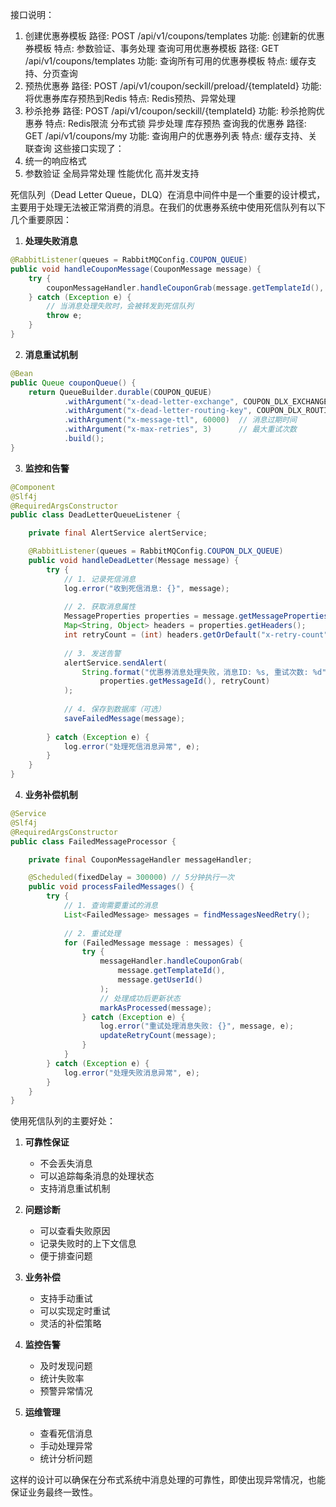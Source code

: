 接口说明：

1. 创建优惠券模板
   路径: POST /api/v1/coupons/templates
   功能: 创建新的优惠券模板
   特点: 参数验证、事务处理
   查询可用优惠券模板
   路径: GET /api/v1/coupons/templates
   功能: 查询所有可用的优惠券模板
   特点: 缓存支持、分页查询
3. 预热优惠券
   路径: POST /api/v1/coupon/seckill/preload/{templateId}
   功能: 将优惠券库存预热到Redis
   特点: Redis预热、异常处理
4. 秒杀抢券
   路径: POST /api/v1/coupon/seckill/{templateId}
   功能: 秒杀抢购优惠券
   特点:
   Redis限流
   分布式锁
   异步处理
   库存预热
   查询我的优惠券
   路径: GET /api/v1/coupons/my
   功能: 查询用户的优惠券列表
   特点: 缓存支持、关联查询
   这些接口实现了：
1. 统一的响应格式
2. 参数验证
   全局异常处理
   性能优化
   高并发支持

死信队列（Dead Letter Queue，DLQ）在消息中间件中是一个重要的设计模式，主要用于处理无法被正常消费的消息。在我们的优惠券系统中使用死信队列有以下几个重要原因：

1. **处理失败消息**

```java
@RabbitListener(queues = RabbitMQConfig.COUPON_QUEUE)
public void handleCouponMessage(CouponMessage message) {
    try {
        couponMessageHandler.handleCouponGrab(message.getTemplateId(), message.getUserId());
    } catch (Exception e) {
        // 当消息处理失败时，会被转发到死信队列
        throw e;
    }
}
```

2. **消息重试机制**

```java
@Bean
public Queue couponQueue() {
    return QueueBuilder.durable(COUPON_QUEUE)
            .withArgument("x-dead-letter-exchange", COUPON_DLX_EXCHANGE)  // 指定死信交换机
            .withArgument("x-dead-letter-routing-key", COUPON_DLX_ROUTING_KEY)  // 指定路由键
            .withArgument("x-message-ttl", 60000)  // 消息过期时间
            .withArgument("x-max-retries", 3)      // 最大重试次数
            .build();
}
```

3. **监控和告警**

```java:src/main/java/com/dongfeng/springbootmvc/coupon/mq/DeadLetterQueueListener.java
@Component
@Slf4j
@RequiredArgsConstructor
public class DeadLetterQueueListener {

    private final AlertService alertService;

    @RabbitListener(queues = RabbitMQConfig.COUPON_DLX_QUEUE)
    public void handleDeadLetter(Message message) {
        try {
            // 1. 记录死信消息
            log.error("收到死信消息: {}", message);
            
            // 2. 获取消息属性
            MessageProperties properties = message.getMessageProperties();
            Map<String, Object> headers = properties.getHeaders();
            int retryCount = (int) headers.getOrDefault("x-retry-count", 0);
            
            // 3. 发送告警
            alertService.sendAlert(
                String.format("优惠券消息处理失败，消息ID: %s, 重试次数: %d", 
                    properties.getMessageId(), retryCount)
            );
            
            // 4. 保存到数据库（可选）
            saveFailedMessage(message);
            
        } catch (Exception e) {
            log.error("处理死信消息异常", e);
        }
    }
}
```

4. **业务补偿机制**

```java:src/main/java/com/dongfeng/springbootmvc/coupon/service/FailedMessageProcessor.java
@Service
@Slf4j
@RequiredArgsConstructor
public class FailedMessageProcessor {

    private final CouponMessageHandler messageHandler;

    @Scheduled(fixedDelay = 300000) // 5分钟执行一次
    public void processFailedMessages() {
        try {
            // 1. 查询需要重试的消息
            List<FailedMessage> messages = findMessagesNeedRetry();
            
            // 2. 重试处理
            for (FailedMessage message : messages) {
                try {
                    messageHandler.handleCouponGrab(
                        message.getTemplateId(), 
                        message.getUserId()
                    );
                    // 处理成功后更新状态
                    markAsProcessed(message);
                } catch (Exception e) {
                    log.error("重试处理消息失败: {}", message, e);
                    updateRetryCount(message);
                }
            }
        } catch (Exception e) {
            log.error("处理失败消息异常", e);
        }
    }
}
```

使用死信队列的主要好处：

1. **可靠性保证**
    - 不会丢失消息
    - 可以追踪每条消息的处理状态
    - 支持消息重试机制

2. **问题诊断**
    - 可以查看失败原因
    - 记录失败时的上下文信息
    - 便于排查问题

3. **业务补偿**
    - 支持手动重试
    - 可以实现定时重试
    - 灵活的补偿策略

4. **监控告警**
    - 及时发现问题
    - 统计失败率
    - 预警异常情况

5. **运维管理**
    - 查看死信消息
    - 手动处理异常
    - 统计分析问题

这样的设计可以确保在分布式系统中消息处理的可靠性，即使出现异常情况，也能保证业务最终一致性。
